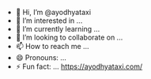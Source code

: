 - 👋 Hi, I’m @ayodhyataxi
- 👀 I’m interested in ...
- 🌱 I’m currently learning ...
- 💞️ I’m looking to collaborate on ...
- 📫 How to reach me ...
- 😄 Pronouns: ...
- ⚡ Fun fact: ...
https://ayodhyataxi.com/
<!---
ayodhyataxi/ayodhyataxi is a ✨ special ✨ repository because its `README.md` (this file) appears on your GitHub profile.
You can click the Preview link to take a look at your changes.
--->
